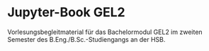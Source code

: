 # Jupyter-Book GEL2

Vorlesungsbegleitmaterial für das Bachelormodul GEL2 im zweiten Semester des B.Eng./B.Sc.-Studiengangs an der HSB.

